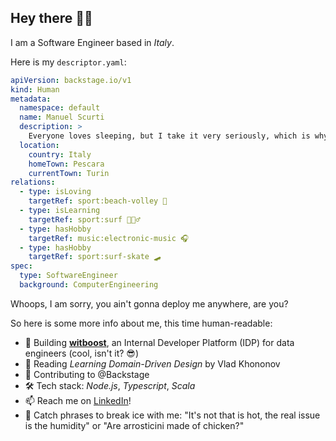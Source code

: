 ## Hey there 🤙🏻

I am a Software Engineer based in *Italy*. 

Here is my `descriptor.yaml`:

```yaml
apiVersion: backstage.io/v1
kind: Human
metadata:
  namespace: default
  name: Manuel Scurti
  description: >
    Everyone loves sleeping, but I take it very seriously, which is why I am always striving to write software that is clean, testable, documented, and observable. 😇
  location:
    country: Italy
    homeTown: Pescara
    currentTown: Turin
relations:
  - type: isLoving
    targetRef: sport:beach-volley 🏐
  - type: isLearning
    targetRef: sport:surf 🏄🏻‍♂️
  - type: hasHobby
    targetRef: music:electronic-music 🎧
  - type: hasHobby
    targetRef: sport:surf-skate 🛹
spec:
  type: SoftwareEngineer
  background: ComputerEngineering
```

Whoops, I am sorry, you ain't gonna deploy me anywhere, are you?

So here is some more info about me, this time human-readable:

- 🔧 Building [**witboost**](https://docs.witboost.agilelab.it/), an Internal Developer Platform (IDP) for data engineers (cool, isn't it? 😎)
- 🌱 Reading *Learning Domain-Driven Design* by Vlad Khononov
- 👯 Contributing to @Backstage
- 🛠️ Tech stack: *Node.js*, *Typescript*, *Scala*
- 📫 Reach me on [LinkedIn](https://www.linkedin.com/in/manuelscurti/)! 
- 🧊 Catch phrases to break ice with me: "It's not that is hot, the real issue is the humidity" or "Are arrosticini made of chicken?"
